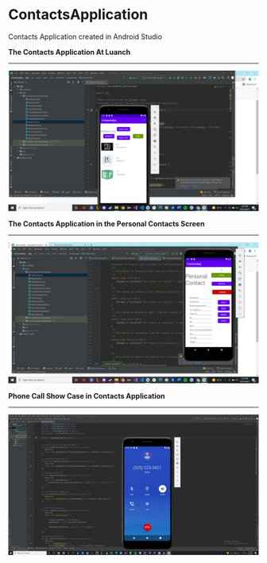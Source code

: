 # ContactsApplication
Contacts Application created in Android Studio


**The Contacts Application At Luanch**

<hr>

![Main Actiity](MainActivityAtLaunch.png)

**The Contacts Application in the Personal Contacts Screen**

<hr>

![Show Case of Actions](ShowCaseOfActions.png)

**Phone Call Show Case in Contacts Application**

<hr>

![Phone Call](In%20Phone%20Call.png)
